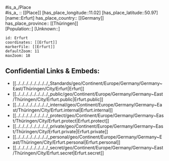 ﻿---
location: [50.97,11.02] 
mapzoom: [7,12] 
mapmarker: city 
type: City
tags:
- geo/City


SpocWebEntityId: 30047
isDeleted: false
confidential: public

---
#is_a_/Place  
#is_a_ :: [[Place]] 
[has_place_longitude::11.02] 
[has_place_latitude::50.97] 
[name::Erfurt] 
has_place_country:: [[Germany]]  
has_place_province:: [[Thüringen]]  
[Population::] 
[Unknown::] 


```leaflet
id: Erfurt
coordinates: [[Erfurt]] 
markerFile: [[Erfurt]] 
defaultZoom: 11 
maxZoom: 18
```


## Confidential Links & Embeds: 
- [[../../../../../../../../_Standards/geo/Continent/Europe/Germany/Germany~East/Thüringen/City/Erfurt|Erfurt]] 
- [[../../../../../../../../_public/geo/Continent/Europe/Germany/Germany~East/Thüringen/City/Erfurt.public|Erfurt.public]] 
- [[../../../../../../../../_internal/geo/Continent/Europe/Germany/Germany~East/Thüringen/City/Erfurt.internal|Erfurt.internal]] 
- [[../../../../../../../../_protect/geo/Continent/Europe/Germany/Germany~East/Thüringen/City/Erfurt.protect|Erfurt.protect]] 
- [[../../../../../../../../_private/geo/Continent/Europe/Germany/Germany~East/Thüringen/City/Erfurt.private|Erfurt.private]] 
- [[../../../../../../../../_personal/geo/Continent/Europe/Germany/Germany~East/Thüringen/City/Erfurt.personal|Erfurt.personal]] 
- [[../../../../../../../../_secret/geo/Continent/Europe/Germany/Germany~East/Thüringen/City/Erfurt.secret|Erfurt.secret]] 
